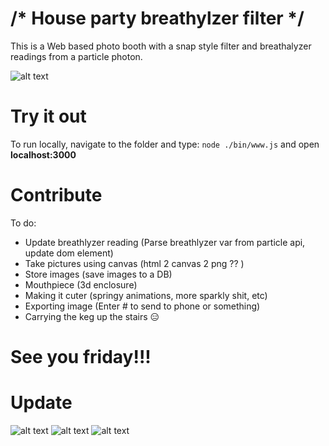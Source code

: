 # /* House party breathylzer filter */
This is a Web based photo booth with a snap style filter and breathalyzer readings from a particle photon.


![alt text](http://i.imgur.com/sOL38eY.jpg "Photobooze draft")



# Try it out #

To run locally, navigate to the folder and type: `node ./bin/www.js` and open **localhost:3000**


# Contribute #



To do:
- Update breathlyzer reading (Parse breathlyzer var from particle api, update dom element)
- Take pictures using canvas (html 2 canvas 2 png ?? )
- Store images (save images to a DB)
- Mouthpiece (3d enclosure)
- Making it cuter (springy animations, more sparkly shit, etc)
- Exporting image (Enter # to send to phone or something)
- Carrying the keg up the stairs 😑

<!--![alt text](http://i.imgur.com/kqehx7O.jpg "Breathlyzer prototype")-->
<!--![alt text](http://i.imgur.com/AyPkymm.png "Photobooze draft")-->


# See you friday!!! #


<!--![alt text](http://i.imgur.com/zGGRhwk.jpg "Bday card")-->

# Update #

![alt text](http://i.imgur.com/XKrmzSg.gif)
![alt text](http://i.imgur.com/nrpvyKv.gif)
![alt text](http://i.imgur.com/RPpWU8p.gif)
